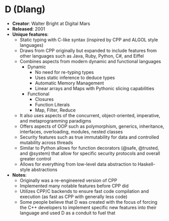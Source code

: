 # D (Dlang)
- **Creator**: Walter Bright at Digital Mars <br/>
- **Released**: 2001<br/>
- **Unique features**:
  - Static typing with C-like syntax (inspired by CPP and ALGOL style languages)
  - Draws from CPP originally but expanded to include features from other languages such as Java, Ruby, Python, C#, and Eiffel
  - Combines aspects from modern dynamic and functional languages
    - Dynamic
      - No need for re-typing types
      - Uses static inference to deduce types
      - Automatic Memory Management
      - Linear arrays and Maps with Pythonic slicing capabilities
    - Functional
      - Closures
      - Function Literals
      - Map, Filter, Reduce
  - It also uses aspects of the concurrent, object-oriented, imperative, and metaprogramming paradigms
  - Offers aspects of OOP such as polymorphism, generics, inheritance, interfaces, overloading, modules, nested classes
  - Security features such as true immutability for data and controlled mutability across threads
  - Similar to Python allows for function decorators (@safe, @trusted, and @system) that allow for specific security protocols and overall greater control
  - Allows for everything from low-level data abstraction to Haskell-style abstractions
- **Notes**:
  - Originally was a re-engineered version of CPP
  - Implemented many notable features before CPP did
  - Utilizes CPP/C backends to ensure fast code compilation and execution (as fast as CPP with generally less code)
  - Some people believe that D was created with the focus of forcing the C++ developers to implement specific new features into their language and used D as a conduit to fuel that
